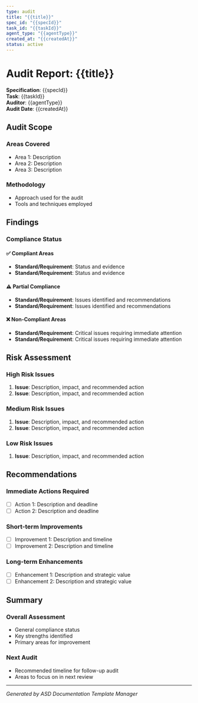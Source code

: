 ```yaml
---
type: audit
title: "{{title}}"
spec_id: "{{specId}}"
task_id: "{{taskId}}"
agent_type: "{{agentType}}"
created_at: "{{createdAt}}"
status: active
---
```


# Audit Report: {{title}}

**Specification**: {{specId}}  
**Task**: {{taskId}}  
**Auditor**: {{agentType}}  
**Audit Date**: {{createdAt}}

## Audit Scope

### Areas Covered

- Area 1: Description
- Area 2: Description
- Area 3: Description

### Methodology

- Approach used for the audit
- Tools and techniques employed

## Findings

### Compliance Status

#### ✅ Compliant Areas

- **Standard/Requirement**: Status and evidence
- **Standard/Requirement**: Status and evidence

#### ⚠️ Partial Compliance

- **Standard/Requirement**: Issues identified and recommendations
- **Standard/Requirement**: Issues identified and recommendations

#### ❌ Non-Compliant Areas

- **Standard/Requirement**: Critical issues requiring immediate attention
- **Standard/Requirement**: Critical issues requiring immediate attention

## Risk Assessment

### High Risk Issues

1. **Issue**: Description, impact, and recommended action
2. **Issue**: Description, impact, and recommended action

### Medium Risk Issues

1. **Issue**: Description, impact, and recommended action
2. **Issue**: Description, impact, and recommended action

### Low Risk Issues

1. **Issue**: Description, impact, and recommended action

## Recommendations

### Immediate Actions Required

- [ ] Action 1: Description and deadline
- [ ] Action 2: Description and deadline

### Short-term Improvements

- [ ] Improvement 1: Description and timeline
- [ ] Improvement 2: Description and timeline

### Long-term Enhancements

- [ ] Enhancement 1: Description and strategic value
- [ ] Enhancement 2: Description and strategic value

## Summary

### Overall Assessment

- General compliance status
- Key strengths identified
- Primary areas for improvement

### Next Audit

- Recommended timeline for follow-up audit
- Areas to focus on in next review

---

_Generated by ASD Documentation Template Manager_
